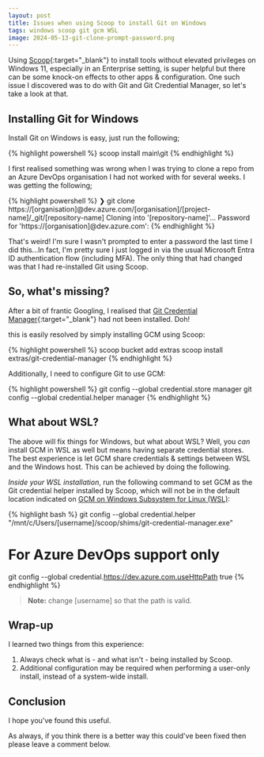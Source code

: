 ```yaml
---
layout: post
title: Issues when using Scoop to install Git on Windows
tags: windows scoop git gcm WSL
image: 2024-05-13-git-clone-prompt-password.png
---
```

Using [Scoop](https://scoop.sh){:target="_blank"} to install tools without elevated privileges on Windows 11, especially in an Enterprise setting, is super helpful but there can be some knock-on effects to other apps & configuration. One such issue I discovered was to do with Git and Git Credential Manager, so let's take a look at that.

## Installing Git for Windows

Install Git on Windows is easy, just run the following;

{% highlight powershell %}
scoop install main\git
{% endhighlight %}

I first realised something was wrong when I was trying to clone a repo from an Azure DevOps organisation I had not worked with for several weeks. I was getting the following;

{% highlight powershell %}
❯  git clone https://[organisation]@dev.azure.com/[organisation]/[project-name]/_git/[repository-name]
Cloning into '[repository-name]'...
Password for 'https://[organisation]@dev.azure.com':
{% endhighlight %}

That's weird! I'm sure I wasn't prompted to enter a password the last time I did this...In fact, I'm pretty sure I just logged in via the usual Microsoft Entra ID authentication flow (including MFA). The only thing that had changed was that I had re-installed Git using Scoop.

## So, what's missing?

After a bit of frantic Googling, I realised that [Git Credential Manager](https://github.com/git-ecosystem/git-credential-manager){:target="_blank"} had not been installed. Doh!

this is easily resolved by simply installing GCM using Scoop:

{% highlight powershell %}
scoop bucket add extras
scoop install extras/git-credential-manager
{% endhighlight %}

Additionally, I need to configure Git to use GCM:

{% highlight powershell %}
git config --global credential.store manager
git config --global credential.helper manager
{% endhighlight %}

## What about WSL?

The above will fix things for Windows, but what about WSL? Well, you _can_ install GCM in WSL as well but means having separate credential stores. The best experience is let GCM share credentials & settings between WSL and the Windows host. This can be achieved by doing the following.

_Inside your WSL installation_, run the following command to set GCM as the Git credential helper installed by Scoop, which will not be in the default location indicated on [GCM on Windows Subsystem for Linux (WSL)](https://github.com/git-ecosystem/git-credential-manager/blob/release/docs/wsl.md):

{% highlight bash %}
git config --global credential.helper "/mnt/c/Users/[username]/scoop/shims/git-credential-manager.exe"

# For Azure DevOps support only
git config --global credential.https://dev.azure.com.useHttpPath true
{% endhighlight %}

> **Note:** change [username] so that the path is valid.

## Wrap-up

I learned two things from this experience:

1. Always check what is - and what isn't - being installed by Scoop.
1. Additional configuration may be required when performing a user-only install, instead of a system-wide install.

## Conclusion

I hope you've found this useful.

As always, if you think there is a better way this could've been fixed then please leave a comment below.